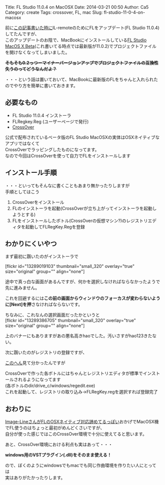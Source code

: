 Title: FL Studio 11.0.4 on MacOSX
Date: 2014-03-21 00:50
Author: Ca5
Category: create
Tags: crossover, FL, mac
Slug: fl-studio-11-0-4-on-macosx

前に[この記事書いた時に](http://blog.ca54makske.com/blog/2014/01/09/il-remote%E4%BD%BF%E3%81%A3%E3%81%A6%E3%81%BF%E3%81%9F/)IL-remoteのためにFLをアップデート(FL
Studio 11.0.4)してたんですが、  
このアップデートのお陰で、MacBookにインストールしている[FL Studio MacOS
X
Beta](http://www.image-line.com/documents/news.php?entry_id=1378290309)(これ書いてる時点では最新版が11.0.2)でプロジェクトファイルを開けなくなってしまいました。

~~**そもそも0.2っつーマイナーバージョンアップでプロジェクトファイルの互換性失うのってどうなんだよ？**~~  

・・・という話は置いておいて、MacBookに最新版のFLをちゃんと入れられたのでやり方を簡単に書いておきます。

必要なもの
----------

-   FL Studio 11.0.4 インストーラ
-   FLRegkey.Reg (ユーザーページで発行)
-   [CrossOver](http://www.codeweavers.com/products/)

公式で配布されているベータ版のFL Studio
MacOSXの実体はOSXネイティブなアプリではなくて  
CrossOverでラッピングしたものになってます。  
なので今回はCrossOverを使って自力でFLをインストールします

インストール手順
----------------

・・・といってもそんなに書くこともあまり無かったりしますが  
手順としてはこう

1.  CrossOverをインストール
2.  FLのインストーラを起動(CrossOverが立ち上がってインストーラを起動しようとする)
3.  FLをインストールしたボトル(CrossOverの仮想マシン?)のレジストリエディタを起動してFLRegKey.Regを登録

わかりにくいやつ
----------------

まず最初に躓いたのがインストーラで

[flickr id="13289019103" thumbnail="small\_320" overlay="true"
size="original" group="" align="none"]

途中で真っ白な画面があるんですが、何かを選択しなければならなかったようで先に進みません。  

これを回避するには**この前の画面からウィンドウのフォーカスが変わらないように[Next]を押**さなければならないです。

ちなみに、これなんの選択画面だったかというと  
[flickr id="13289386705" thumbnail="small\_320" overlay="true"
size="original" group="" align="none"]  

上のバナーにもありますがあの悪名高きhaoでした。汚いさすがhao123きたない。

次に躓いたのがレジストリの登録ですが、  

[このへん](http://d.hatena.ne.jp/Kei_9/20060921/1158803907)見て分かったんですが  

CrossOverで作った各ボトルにはちゃんとレジストリエディタが標準でインストールされるようになってます  
(各ボトルのdir/drive\_c/windows/regedit.exe)  
これを起動して、レジストリの取り込み→FLRegKey.regを選択すれば登録完了

おわりに
--------

[Image-LineさんがFLのOSXネイティブ対応諦めてるっぽい](http://support.image-line.com/knowledgebase/base.php?id=55&ans=114)おかげでMacOSX機でFL使うのはちょっと最初がめんどくさいですが、  
自分が使った感じではこのCrossOver環境で十分に使えてると思います。

あと、CrossOver環境における利点も実はあって・・・

**windows用のVSTプラグイン(.dll)をそのまま使える！**

ので、ぼくのようにwindowsでもmacでも同じ作曲環境を作りたい人にとっては  
実はありがたかったりします。
